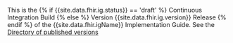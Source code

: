<p id="publish-box">

This is the  {% if {{site.data.fhir.ig.status}} == 'draft' %} Continuous Integration Build {% else %} Version {{site.data.fhir.ig.version}} Release {% endif %} of the {{site.data.fhir.igName}} Implementation Guide.  See the <a href="{{site.historypath}}">Directory of published versions</a>

</p>
